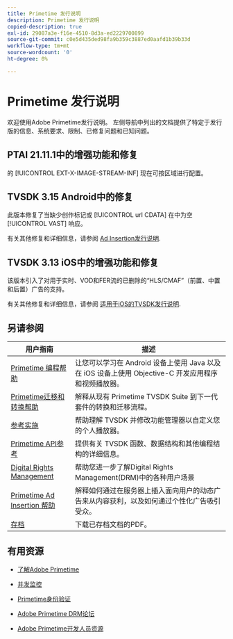 ```yaml
---
title: Primetime 发行说明
description: Primetime 发行说明
copied-description: true
exl-id: 29087a3e-f16e-4510-8d3a-ed2229700899
source-git-commit: c0e5d435ded98fa9b359c3887ed0aafd1b39b33d
workflow-type: tm+mt
source-wordcount: '0'
ht-degree: 0%

---
```


# Primetime 发行说明

欢迎使用Adobe Primetime发行说明。 左侧导航中列出的文档提供了特定于发行版的信息、系统要求、限制、已修复问题和已知问题。

## PTAI 21.11.1中的增强功能和修复

的 [!UICONTROL EXT-X-IMAGE-STREAM-INF] 现在可按区域进行配置。

## TVSDK 3.15 Android中的修复

此版本修复了当缺少创作标记或 [!UICONTROL url CDATA] 在中为空 [!UICONTROL VAST] 响应。

有关其他修复和详细信息，请参阅 [Ad Insertion发行说明](/help/release-notes/ptai-21x-release-notes.md).

## TVSDK 3.13 iOS中的增强功能和修复

该版本引入了对用于实时、VOD和FER流的已删除的“HLS/CMAF”（前置、中置和后置）广告的支持。

有关其他修复和详细信息，请参阅 [适用于iOS的TVSDK发行说明](../release-notes/tvsdk-3x-ios.md).

## 另请参阅

| 用户指南 | 描述 |
|--- |--- |
| [Primetime 编程帮助](/help/programming/home.md) | 让您可以学习在 Android 设备上使用 Java 以及在 iOS 设备上使用 Objective-C 开发应用程序和视频播放器。 |
| [Primetime迁移和转换帮助](/help/migration-guides/home.md) | 解释从现有 Primetime TVSDK Suite 到下一代套件的转换和迁移流程。 |
| [参考实施](/help/android-reference-implementation/home.md) | 帮助理解 TVSDK 并修改功能管理器以自定义您的个人播放器。 |
| [Primetime API参考](/help/reference/api-references.md) | 提供有关 TVSDK 函数、数据结构和其他编程结构的详细信息。 |
| [Digital Rights Management](/help/digital-rights-management/home.md) | 帮助您进一步了解Digital Rights Management(DRM)中的各种用户场景 |
| [Primetime Ad Insertion 帮助](/help/primetime-ad-insertion/home.md) | 解释如何通过在服务器上插入面向用户的动态广告来从内容获利，以及如何通过个性化广告吸引受众。 |
| [存档](https://helpx.adobe.com/primetime/archives.html) | 下载已存档文档的PDF。 |

## 有用资源

* [了解Adobe Primetime](https://www.adobe.com/in/marketing/primetime.html)

* [并发监控](https://tve.helpdocsonline.com/concurrency-monitoring-introduction)

* [Primetime身份验证](https://tve.helpdocsonline.com/home)

* [Adobe Primetime DRM论坛](https://forums.adobe.com/community/adobe_access)

* [Adobe Primetime开发人员资源](https://www.adobe.com/devnet/primetime.html)
